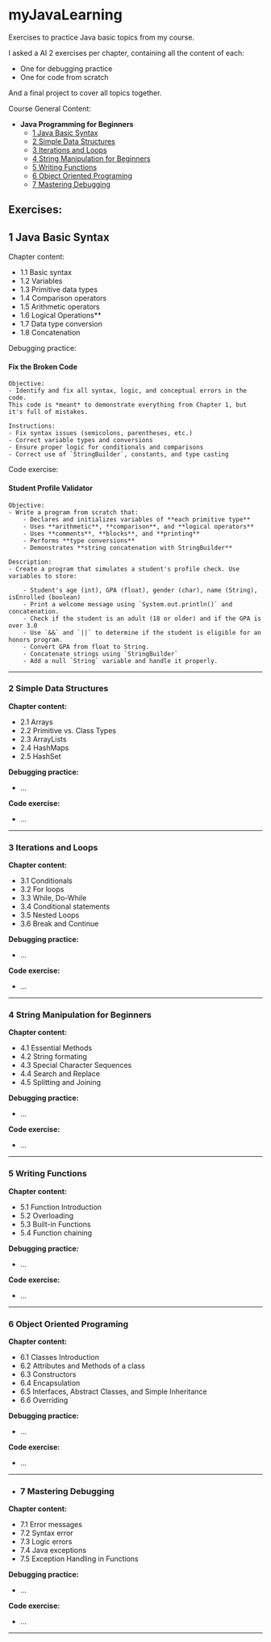 # myJavaLearning
Exercises to practice Java basic topics from my course.

 I asked a AI 2 exercises per chapter, containing all the content of each:
   * One for debugging practice
   * One for code from scratch
   
And a final project to cover all topics together.

Course General Content:
* **Java Programming for Beginners**
    * [1 Java Basic Syntax](#1-java-basic-syntax)
    * [2 Simple Data Structures](#2-simple-data-structures)
    * [3 Iterations and Loops](#3-iterations-and-loops)
    * [4 String Manipulation for Beginners](#4-string-manipulation-for-beginners)
    * [5 Writing Functions](#5-writing-functions)
    * [6 Object Oriented Programing](#6-object-oriented-programing)
    * [7 Mastering Debugging](#7-mastering-debugging)

Exercises:
---

## 1 Java Basic Syntax

Chapter content:
  - 1.1 Basic syntax
  - 1.2 Variables
  - 1.3 Primitive data types
  - 1.4 Comparison operators
  - 1.5 Arithmetic operators
  - 1.6 Logical Operations**
  - 1.7 Data type conversion
  - 1.8 Concatenation

Debugging practice:
#### Fix the Broken Code

    Objective:
    - Identify and fix all syntax, logic, and conceptual errors in the code.
    This code is *meant* to demonstrate everything from Chapter 1, but it's full of mistakes.
    
    Instructions:
    - Fix syntax issues (semicolons, parentheses, etc.)
    - Correct variable types and conversions
    - Ensure proper logic for conditionals and comparisons
    - Correct use of `StringBuilder`, constants, and type casting

Code exercise:
#### Student Profile Validator

    Objective:
    - Write a program from scratch that:
        - Declares and initializes variables of **each primitive type**
        - Uses **arithmetic**, **comparison**, and **logical operators**
        - Uses **comments**, **blocks**, and **printing**
        - Performs **type conversions**
        - Demonstrates **string concatenation with StringBuilder**
      
    Description:
    - Create a program that simulates a student's profile check. Use variables to store:
    
        - Student's age (int), GPA (float), gender (char), name (String), isEnrolled (boolean)
        - Print a welcome message using `System.out.println()` and concatenation.
        - Check if the student is an adult (18 or older) and if the GPA is over 3.0
        - Use `&&` and `||` to determine if the student is eligible for an honors program.
        - Convert GPA from float to String.
        - Concatenate strings using `StringBuilder`
        - Add a null `String` variable and handle it properly.
---
### 2 Simple Data Structures
**Chapter content:**
  - 2.1 Arrays
  - 2.2 Primitive vs. Class Types
  - 2.3 ArrayLists
  - 2.4 HashMaps
  - 2.5 HashSet

**Debugging practice:**
- ...

**Code exercise:**
- ...
---
### 3 Iterations and Loops
**Chapter content:**
  - 3.1 Conditionals
  - 3.2 For loops
  - 3.3 While, Do-While
  - 3.4 Conditional statements
  - 3.5 Nested Loops
  - 3.6 Break and Continue

**Debugging practice:**
- ...

**Code exercise:**
- ...
---
### 4 String Manipulation for Beginners
**Chapter content:**
  - 4.1 Essential Methods
  - 4.2 String formating
  - 4.3 Special Character Sequences
  - 4.4 Search and Replace
  - 4.5 Splitting and Joining

**Debugging practice:**
- ...

**Code exercise:**
- ...
---
### 5 Writing Functions
**Chapter content:**
  - 5.1 Function Introduction
  - 5.2 Overloading
  - 5.3 Built-in Functions
  - 5.4 Function chaining

**Debugging practice:**
- ...

**Code exercise:**
- ...
---
### 6 Object Oriented Programing
**Chapter content:**
  - 6.1 Classes Introduction
  - 6.2 Attributes and Methods of a class
  - 6.3 Constructors
  - 6.4 Encapsulation
  - 6.5 Interfaces, Abstract Classes, and Simple Inheritance
  - 6.6 Overriding

**Debugging practice:**
- ...

**Code exercise:**
- ...
---
- ### 7 Mastering Debugging
**Chapter content:**
  - 7.1 Error messages
  - 7.2 Syntax error
  - 7.3 Logic errors
  - 7.4 Java exceptions
  - 7.5 Exception Handling in Functions

**Debugging practice:**
- ...

**Code exercise:**
- ...
---
